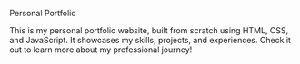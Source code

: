 Personal Portfolio

This is my personal portfolio website, built from scratch using HTML, CSS, and JavaScript. It showcases my skills, projects, and experiences. Check it out to learn more about my professional journey!

